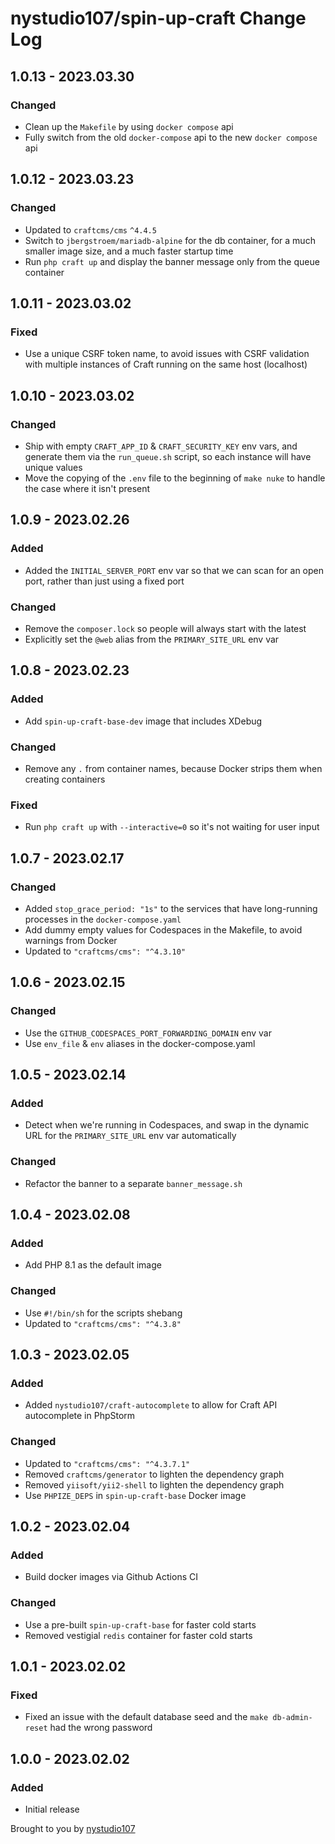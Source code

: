 # nystudio107/spin-up-craft Change Log

## 1.0.13 - 2023.03.30
### Changed
* Clean up the `Makefile` by using `docker compose` api
* Fully switch from the old `docker-compose` api to the new `docker compose` api

## 1.0.12 - 2023.03.23
### Changed
* Updated to `craftcms/cms` `^4.4.5`
* Switch to `jbergstroem/mariadb-alpine` for the db container, for a much smaller image size, and a much faster startup time
* Run `php craft up` and display the banner message only from the queue container

## 1.0.11 - 2023.03.02
### Fixed
* Use a unique CSRF token name, to avoid issues with CSRF validation with multiple instances of Craft running on the same host (localhost)

## 1.0.10 - 2023.03.02
### Changed
* Ship with empty `CRAFT_APP_ID` & `CRAFT_SECURITY_KEY` env vars, and generate them via the `run_queue.sh` script, so each instance will have unique values
* Move the copying of the `.env` file to the beginning of `make nuke` to handle the case where it isn't present

## 1.0.9 - 2023.02.26
### Added
* Added the `INITIAL_SERVER_PORT` env var so that we can scan for an open port, rather than just using a fixed port

### Changed
* Remove the `composer.lock` so people will always start with the latest
* Explicitly set the `@web` alias from the `PRIMARY_SITE_URL` env var

## 1.0.8 - 2023.02.23
### Added
* Add `spin-up-craft-base-dev` image that includes XDebug

### Changed
* Remove any `.` from container names, because Docker strips them when creating containers

### Fixed
* Run `php craft up` with `--interactive=0` so it's not waiting for user input

## 1.0.7 - 2023.02.17
### Changed
* Added `stop_grace_period: "1s"` to the services that have long-running processes in the `docker-compose.yaml`
* Add dummy empty values for Codespaces in the Makefile, to avoid warnings from Docker
* Updated to `"craftcms/cms": "^4.3.10"`

## 1.0.6 - 2023.02.15
### Changed
* Use the `GITHUB_CODESPACES_PORT_FORWARDING_DOMAIN` env var
* Use `env_file` & `env` aliases in the docker-compose.yaml

## 1.0.5 - 2023.02.14
### Added
* Detect when we're running in Codespaces, and swap in the dynamic URL for the `PRIMARY_SITE_URL` env var automatically

### Changed
* Refactor the banner to a separate `banner_message.sh`

## 1.0.4 - 2023.02.08
### Added
*  Add PHP 8.1 as the default image

### Changed
* Use `#!/bin/sh` for the scripts shebang
* Updated to `"craftcms/cms": "^4.3.8"`

## 1.0.3 - 2023.02.05
### Added
* Added `nystudio107/craft-autocomplete` to allow for Craft API autocomplete in PhpStorm

### Changed
* Updated to `"craftcms/cms": "^4.3.7.1"`
* Removed `craftcms/generator` to lighten the dependency graph
* Removed `yiisoft/yii2-shell` to lighten the dependency graph
* Use `PHPIZE_DEPS` in `spin-up-craft-base` Docker image

## 1.0.2 - 2023.02.04
### Added
* Build docker images via Github Actions CI

### Changed
* Use a pre-built `spin-up-craft-base` for faster cold starts
* Removed vestigial `redis` container for faster cold starts

## 1.0.1 - 2023.02.02
### Fixed
* Fixed an issue with the default database seed and the `make db-admin-reset` had the wrong password

## 1.0.0 - 2023.02.02
### Added
* Initial release

Brought to you by [nystudio107](https://nystudio107.com/)
